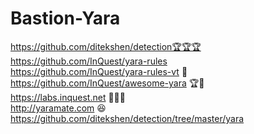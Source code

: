 # Bastion-Yara</br>
https://github.com/ditekshen/detection🏆🏆🏆</br>
https://github.com/InQuest/yara-rules</br>
https://github.com/InQuest/yara-rules-vt 📖</br>
https://github.com/InQuest/awesome-yara 🏆🥇</br>
https://labs.inquest.net 🥼🔬🧪</br>
http://yaramate.com 😆</br>
https://github.com/ditekshen/detection/tree/master/yara</br>
